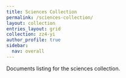```yaml
---
title: Sciences Collection
permalink: /sciences-collection/
layout: collection
entries_layout: grid
collection: zz4-yi
author_profile: true
sidebar:
  nav: overall
---
```


Documents listing for the sciences collection.

